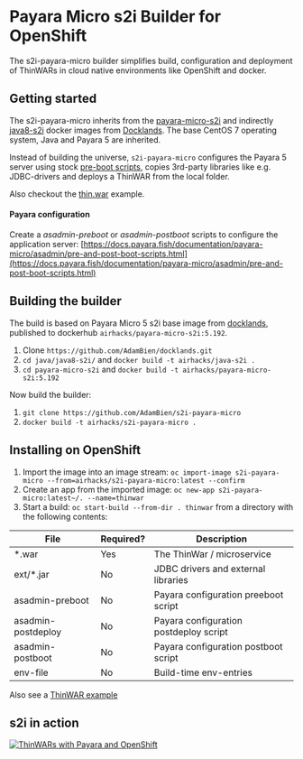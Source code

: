 
# Payara Micro s2i Builder for OpenShift

The s2i-payara-micro builder simplifies build, configuration and deployment of ThinWARs in cloud native environments like OpenShift and docker.

## Getting started

The s2i-payara-micro inherits from the [payara-micro-s2i](https://github.com/AdamBien/docklands/tree/master/payara-micro-s2i) and indirectly [java8-s2i](https://github.com/AdamBien/docklands/tree/master/java/java8-s2i) docker images from [Docklands](https://github.com/AdamBien/docklands/). The base CentOS 7 operating system, Java and Payara 5 are inherited.

Instead of building the universe, `s2i-payara-micro` configures the Payara 5 server using stock [pre-boot scripts](https://docs.payara.fish/documentation/payara-micro/asadmin/pre-and-post-boot-scripts.html), copies 3rd-party libraries like e.g. JDBC-drivers and deploys a ThinWAR from the local folder. 

Also checkout the [thin.war](https://github.com/AdamBien/s2i-payara-micro/tree/master/sample) example.

#### Payara configuration

Create a *asadmin-preboot* or *asadmin-postboot* scripts to configure the application server: [https://docs.payara.fish/documentation/payara-micro/asadmin/pre-and-post-boot-scripts.html](https://docs.payara.fish/documentation/payara-micro/asadmin/pre-and-post-boot-scripts.html)

## Building the builder

The build is based on Payara Micro 5 s2i base image from [docklands](https://github.com/AdamBien/docklands/tree/master/payara-micro-s2i), published to 
dockerhub `airhacks/payara-micro-s2i:5.192`. 

1. Clone `https://github.com/AdamBien/docklands.git`
2. `cd java/java8-s2i/` and `docker build -t airhacks/java-s2i .` 
3. `cd payara-micro-s2i` and `docker build -t airhacks/payara-micro-s2i:5.192`

Now build the builder:

1. `git clone https://github.com/AdamBien/s2i-payara-micro`
2. `docker build -t airhacks/s2i-payara-micro .`

## Installing on OpenShift

1. Import the image into an image stream: `oc import-image s2i-payara-micro --from=airhacks/s2i-payara-micro:latest --confirm`
2. Create an app from the imported image: `oc new-app s2i-payara-micro:latest~/. --name=thinwar`
3. Start a build: `oc start-build --from-dir . thinwar` from a directory with the following contents:

| File                   | Required? | Description                                                  |
|------------------------|-----------|--------------------------------------------------------------|
| *.war                  | Yes       | The ThinWar / microservice                                   |
| ext/*.jar              | No        | JDBC drivers and external libraries                          |
| asadmin-preboot        | No        | Payara configuration preeboot script                         |
| asadmin-postdeploy     | No        | Payara configuration postdeploy script                       |
| asadmin-postboot       | No        | Payara configuration postboot script                         |
| env-file               | No        | Build-time env-entries                                       |

Also see a [ThinWAR example](https://github.com/AdamBien/s2i-payara-micro/tree/master/sample) 

## s2i in action

[![ThinWARs with Payara and OpenShift](https://i.ytimg.com/vi/_23CgD7bsUc/mqdefault.jpg)](https://www.youtube.com/embed/_23CgD7bsUc?rel=0)
